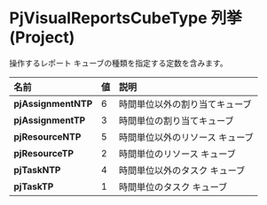 
# PjVisualReportsCubeType 列挙 (Project)

操作するレポート キューブの種類を指定する定数を含みます。



|**名前**|**値**|**説明**|
|:-----|:-----|:-----|
|**pjAssignmentNTP**|6|時間単位以外の割り当てキューブ|
|**pjAssignmentTP**|3|時間単位の割り当てキューブ|
|**pjResourceNTP**|5|時間単位以外のリソース キューブ|
|**pjResourceTP**|2|時間単位のリソース キューブ|
|**pjTaskNTP**|4|時間単位以外のタスク キューブ|
|**pjTaskTP**|1|時間単位のタスク キューブ|
